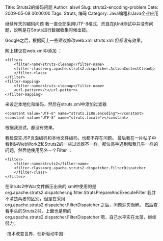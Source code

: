 Title: Struts2的编码问题
Author: alswl
Slug: struts2-encoding-problem
Date: 2009-05-08 00:00:00
Tags: Struts, 编码
Category: Java编程和Java企业应用

继续昨天的编码问题 我一直全部采用UTF-8格式，而且在jUnit测试中并没有问题，说明是在Struts进行数据收集时候出错。

Google之后，根据网上一些建议修改web.xml struts.xml 但都没有效果。

网上建议在web.xml中添加 ：

    
    
    <filter>
    	<filter-name>struts-cleanup</filter-name>
    	<filter-class>org.apache.struts2.dispatcher.ActionContextCleanUp
    	</filter-class>
    </filter>
    <filter-mapping>
    	<filter-name>struts-cleanup</filter-name>
    	<url-pattern>/*</url-pattern>
    </filter-mapping>

来设定本地化和编码，然后在struts.xml中添加过滤器

    
    
    <constant value="UTF-8" name="struts.i18n.encoding"></constant>
    <constant value="UTF-8" name="struts.locale"></constant>

根据我测试，都没有效果。

我检查完JSP页面编码和本地文件编码，也都不存在问题。
最后我在一片帖子中看到讲WebWork2和Struts2的一些过滤器不一样，那位高手遇到和我几乎一样的问题，然后他使用另外一个Filter ：

    
    
    <filter>
    	<filter-name>struts2</filter-name>
    	<filter-class>org.apache.struts2.dispatcher.FilterDispatcher
    	</filter-class>
    </filter>

在Struts2中War文件解压出来的.xml中使用的是
org.apache.struts2.dispatcher.ng.filter.StrutsPrepareAndExecuteFilter
我并不清楚两者的区别，但是在采用 org.apache.struts2.dispatcher.FilterDispatcher 之后，问题迎刃而解。
然后查看手头的Struts2书，上面也是用的org.apache.struts2.dispatcher.FilterDispatcher
嗯，自己水平实在太菜，继续努力。

-技术改变世界，创新驱动中国-

